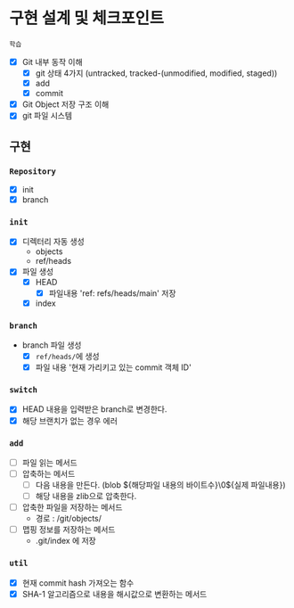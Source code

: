 # 구현 설계 및 체크포인트

`학습`

- [x] Git 내부 동작 이해
  - [x] git 상태 4가지 (untracked, tracked-(unmodified, modified, staged))
  - [x] add
  - [x] commit
- [x] Git Object 저장 구조 이해
- [x] git 파일 시스템

## 구현

### `Repository`

- [x] init
- [x] branch

### `init`

- [x] 디렉터리 자동 생성
  - objects
  - ref/heads
- [x] 파일 생성
  - [x] HEAD
    - [x] 파일내용 'ref: refs/heads/main' 저장
  - [x] index

### `branch`

- branch 파일 생성
  - [x] `ref/heads/`에 생성
  - [x] 파일 내용 '현재 가리키고 있는 commit 객체 ID'

### `switch`
- [x] HEAD 내용을 입력받은 branch로 변경한다.
- [x] 해당 브랜치가 없는 경우 에러

### `add`

- [ ] 파일 읽는 메서드
- [ ] 압축하는 메서드
  - [ ] 다음 내용을 만든다. (blob ${해당파일 내용의 바이트수}\0${실제
파일내용})
  - [ ] 해당 내용을 zlib으로 압축한다.
- [ ] 압축한 파일을 저장하는 메서드
  - 경로 : /git/objects/ 
- [ ] 맵핑 정보를 저장하는 메서드
  - .git/index 에 저장


### `util`

- [x] 현재 commit hash 가져오는 함수
- [x] SHA-1 알고리즘으로 내용을 해시값으로 변환하는 메서드